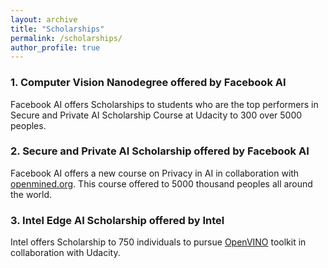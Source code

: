 ```yaml
---
layout: archive
title: "Scholarships"
permalink: /scholarships/
author_profile: true
---
```


### 1. Computer Vision Nanodegree offered by Facebook AI
Facebook AI offers Scholarships to students who are the top performers in Secure and Private AI Scholarship Course at Udacity to 300 
over 5000 peoples.

### 2. Secure and Private AI Scholarship offered by Facebook AI
Facebook AI offers a new course on Privacy in AI in collaboration with [openmined.org](https://www.openmined.org/). This course offered 
to 5000 thousand peoples all around the world.

### 3. Intel Edge AI Scholarship offered by Intel
Intel offers Scholarship to 750 individuals to pursue [OpenVINO](https://software.intel.com/content/www/us/en/develop/tools/openvino-toolkit.html) toolkit in collaboration with Udacity. 
